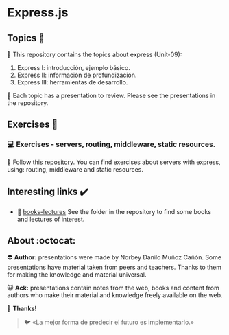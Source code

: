 # Express.js

## Topics :memo:

:open_file_folder: This repository contains the topics about express (Unit-09):

1. Express I: introducción, ejemplo básico.
2. Express II: información de profundización.
3. Express III: herramientas de desarrollo.

:paperclip: Each topic has a presentation to review. Please see the presentations in the repository.

## Exercises :notebook:

### :computer: Exercises - servers, routing, middleware, static resources.

:link: Follow this [repository](https://github.com/norbeydanilo/nodejs-exercises.git). You can find exercises about servers with express, using: routing, middleware and static resources.

## Interesting links :heavy_check_mark:

- :link: [books-lectures](.) See the folder in the repository to find some books and lectures of interest.
 
## About :octocat:

:alien: **Author:** presentations were made by Norbey Danilo Muñoz Cañón. Some presentations have material taken from peers and teachers. Thanks to them for making the knowledge and material universal.

:smiley_cat: **Ack:** presentations contain notes from the web, books and content from authors who make their material and knowledge freely available on the web.

:blue_book: **Thanks!**

> :bird: «La mejor forma de predecir el futuro es implementarlo.»